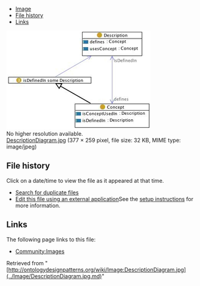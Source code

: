* [Image](../Image/DescriptionDiagram.jpg.md#file)
* [File history](../Image/DescriptionDiagram.jpg.md#filehistory)
* [Links](../Image/DescriptionDiagram.jpg.md#filelinks)

[![Image:DescriptionDiagram.jpg](../images/7/7b/DescriptionDiagram.jpg)](../images/7/7b/DescriptionDiagram.jpg)  
No higher resolution available.  
[DescriptionDiagram.jpg](../images/7/7b/DescriptionDiagram.jpg)‎ (377 × 259 pixel, file size: 32 KB, MIME type: image/jpeg)

## File history

Click on a date/time to view the file as it appeared at that time.



  
* [Search for duplicate files](http://ontologydesignpatterns.org/wiki/Special:FileDuplicateSearch/DescriptionDiagram.jpg "Special:FileDuplicateSearch/DescriptionDiagram.jpg")
* [Edit this file using an external application](http://ontologydesignpatterns.org/wiki/index.php?title=Image:DescriptionDiagram.jpg&action=edit&externaledit=true&mode=file "Image:DescriptionDiagram.jpg")See the [setup instructions](http://www.mediawiki.org/wiki/Manual:External_editors "http://www.mediawiki.org/wiki/Manual:External_editors") for more information.

## Links



The following page links to this file:


* [Community:Images](../Community/Images.md "Community:Images")


Retrieved from "[http://ontologydesignpatterns.org/wiki/Image:DescriptionDiagram.jpg](../Image/DescriptionDiagram.jpg.md)"